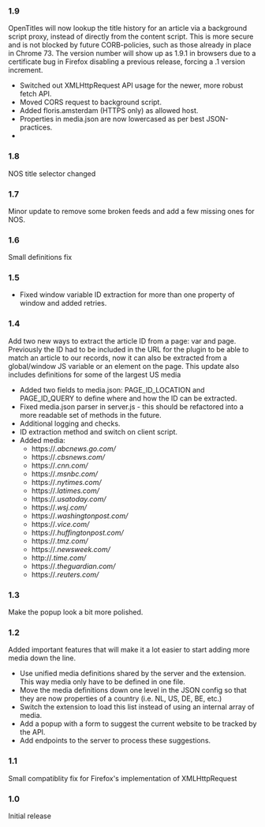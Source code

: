 ### 1.9
OpenTitles will now lookup the title history for an article via a background script proxy, instead of directly from the content script.
This is more secure and is not blocked by future CORB-policies, such as those already in place in Chrome 73. 
The version number will show up as 1.9.1 in browsers due to a certificate bug in Firefox disabling a previous release, forcing a .1 version increment.

- Switched out XMLHttpRequest API usage for the newer, more robust fetch API.
- Moved CORS request to background script.
- Added floris.amsterdam (HTTPS only) as allowed host.
- Properties in media.json are now lowercased as per best JSON-practices.
- 

### 1.8
NOS title selector changed

### 1.7
Minor update to remove some broken feeds and add a few missing ones for NOS.

### 1.6
Small definitions fix

### 1.5
- Fixed window variable ID extraction for more than one property of window and added retries.

### 1.4
Add two new ways to extract the article ID from a page: var and page. 
Previously the ID had to be included in the URL for the plugin to be able to match an article to our records, now it can also be extracted from a global/window JS variable or an element on the page.
This update also includes definitions for some of the largest US media

- Added two fields to media.json: PAGE_ID_LOCATION and PAGE_ID_QUERY to define where and how the ID can be extracted.
- Fixed media.json parser in server.js - this should be refactored into a more readable set of methods in the future.
- Additional logging and checks.
- ID extraction method and switch on client script.
- Added media:
  - https://*.abcnews.go.com/*
  - https://*.cbsnews.com/*
  - https://*.cnn.com/*
  - https://*.msnbc.com/*
  - https://*.nytimes.com/*
  - https://*.latimes.com/*
  - https://*.usatoday.com/*
  - https://*.wsj.com/*
  - https://*.washingtonpost.com/*
  - https://*.vice.com/*
  - https://*.huffingtonpost.com/*
  - https://*.tmz.com/*
  - https://*.newsweek.com/*
  - http://*.time.com/*
  - https://*.theguardian.com/*
  - https://*.reuters.com/*

### 1.3
Make the popup look a bit more polished.

### 1.2
Added important features that will make it a lot easier to start adding more media down the line.

- Use unified media definitions shared by the server and the extension. This way media only have to be defined in one file.
- Move the media definitions down one level in the JSON config so that they are now properties of a country (i.e. NL, US, DE, BE, etc.)
- Switch the extension to load this list instead of using an internal array of media.
- Add a popup with a form to suggest the current website to be tracked by the API.
- Add endpoints to the server to process these suggestions.

### 1.1
Small compatiblity fix for Firefox's implementation of XMLHttpRequest

### 1.0
Initial release
